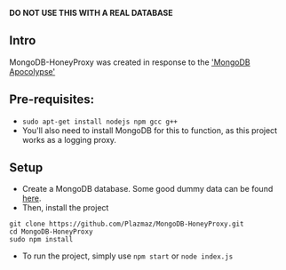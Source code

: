 **DO NOT USE THIS WITH A REAL DATABASE**

## Intro
MongoDB-HoneyProxy was created in response to the ['MongoDB Apocolypse'](https://www.bleepingcomputer.com/news/security/mongodb-apocalypse-is-here-as-ransom-attacks-hit-10-000-servers/)

## Pre-requisites:
  * `sudo apt-get install nodejs npm gcc g++`
  * You'll also need to install MongoDB for this to function, as this project works as a logging proxy.

## Setup
* Create a MongoDB database. Some good dummy data can be found [here](https://raw.githubusercontent.com/mongodb/docs-assets/primer-dataset/primer-dataset.json).
* Then, install the project
~~~~
git clone https://github.com/Plazmaz/MongoDB-HoneyProxy.git
cd MongoDB-HoneyProxy
sudo npm install
~~~~
* To run the project, simply use `npm start` or `node index.js`
